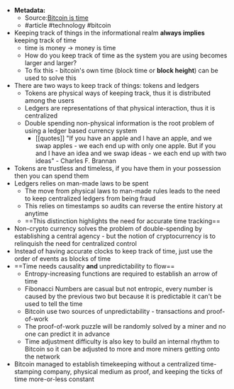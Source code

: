 - **Metadata:**
	- Source:[Bitcoin is time](https://dergigi.com/2021/01/14/bitcoin-is-time/) 
	- #article #technology #bitcoin
- Keeping track of things in the informational realm **always implies** keeping track of time
	- time is money -> money is time
	- How do you keep track of time as the system you are using becomes larger and larger?
	- To fix this - bitcoin's own time (block time or **block height**) can be used to solve this
- There are two ways to keep track of things: tokens and ledgers
	- Tokens are physical ways of keeping track, thus it is distributed among the users
	- Ledgers are representations of that physical interaction, thus it is centralized
	- Double spending non-physical information is the root problem of using a ledger based currency system
		- [[quotes]] "If you have an apple and I have an apple, and we swap apples - we each end up with only one apple. But if you and I have an idea and we swap ideas - we each end up with two ideas" - Charles F. Brannan
- Tokens are trustless and timeless, if you have them in your possession then you can spend them
- Ledgers relies on man-made laws to be spent
	- The move from physical laws to man-made rules leads to the need to keep centralized ledgers from being fraud
	- This relies on timestamps so audits can reverse the entire history at anytime
	- ==This distinction highlights the need for accurate time tracking==
- Non-crypto currency solves the problem of double-spending by establishing a central agency - but the notion of cryptocurrency is to relinquish the need for centralized control
- Instead of having accurate clocks to keep track of time, just use the order of events as blocks of time
- ==Time needs causality **and** unpredictability to flow==
	- Entropy-increasing functions are required to establish an arrow of time
	- Fibonacci Numbers are casual but not entropic, every number is caused by the previous two but because it is predictable it can't be used to tell the time
	- Bitcoin use two sources of unpredictability - transactions and proof-of-work
	- The proof-of-work puzzle will be randomly solved by a miner and no one can predict it in advance
	- Time adjustment difficulty is also key to build an internal rhythm to Bitcoin so it can be adjusted to more and more miners getting onto the network
- Bitcoin managed to establish timekeeping without a centralized time-stamping company, physical medium as proof, and keeping the ticks of time more-or-less constant